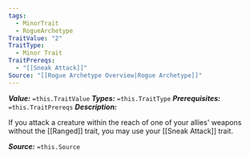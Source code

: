 ```yaml
---
tags:
  - MinorTrait
  - RogueArchetype
TraitValue: "2"
TraitType:
  - Minor Trait
TraitPrereqs:
  - "[[Sneak Attack]]"
Source: "[[Rogue Archetype Overview|Rogue Archetype]]"
---
```

***Value:*** `=this.TraitValue`
***Types:*** `=this.TraitType`
***Prerequisites:*** `=this.TraitPrereqs`
***Description:***

If you attack a creature within the reach of one of your allies' weapons without the [[Ranged]] trait, you may use your [[Sneak Attack]] trait.

***Source:*** `=this.Source`